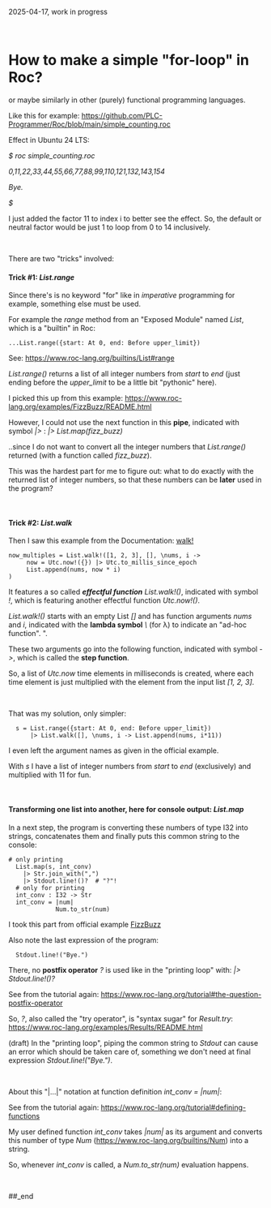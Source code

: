 2025-04-17, work in progress

<br/>


# How to make a simple "for-loop" in Roc?

or maybe similarly in other (purely) functional programming languages.

Like this for example: https://github.com/PLC-Programmer/Roc/blob/main/simple_counting.roc

Effect in Ubuntu 24 LTS:

_$ roc simple_counting.roc_

_0,11,22,33,44,55,66,77,88,99,110,121,132,143,154_

_Bye._

_$_

I just added the factor 11 to index i to better see the effect. So, the default or neutral factor would be just 1 to loop from 0 to 14 inclusively.

<br/>

There are two "tricks" involved:

#### Trick #1: _List.range_

Since there's is no keyword "for" like in _imperative_ programming for example, something else must be used.

For example the _range_ method from an "Exposed Module" named _List_, which is a "builtin" in Roc:

```
...List.range({start: At 0, end: Before upper_limit})
```

See: https://www.roc-lang.org/builtins/List#range

_List.range()_ returns a list of all integer numbers from _start_ to _end_ (just ending before the _upper_limit_ to be a little bit "pythonic" here).

I picked this up from this example: https://www.roc-lang.org/examples/FizzBuzz/README.html

However, I could not use the next function in this **pipe**, indicated with symbol _|>_ :  _|> List.map(fizz_buzz)_

..since I do not want to convert all the integer numbers that _List.range()_ returned (with a function called _fizz_buzz_).

This was the hardest part for me to figure out: what to do exactly with the returned list of integer numbers, so that these numbers can be **later** used in the program?

<br/>

#### Trick #2: _List.walk_

Then I saw this example from the Documentation: [walk!](https://www.roc-lang.org/builtins/List#walk!)

```
now_multiples = List.walk!([1, 2, 3], [], \nums, i ->
     now = Utc.now!({}) |> Utc.to_millis_since_epoch
     List.append(nums, now * i)
)
```

It features a so called _**effectful function**_ _List.walk!()_, indicated with symbol _!_, which is featuring another effectful function _Utc.now!()_.

_List.walk!()_ starts with an empty List _[]_ and has function arguments _nums_ and _i_, indicated with the **lambda symbol** _\\_ (for λ) to indicate an "ad-hoc function".
".

These two arguments go into the following function, indicated with symbol _->_, which is called the **step function**.

So, a list of _Utc.now_ time elements in milliseconds is created, where each time element is just multiplied with the element from the input list _[1, 2, 3]_.

<br/>

That was my solution, only simpler:

```
  s = List.range({start: At 0, end: Before upper_limit})
      |> List.walk([], \nums, i -> List.append(nums, i*11))
```

I even left the argument names as given in the official example.

With _s_ I have a list of integer numbers from _start_ to _end_ (exclusively) and multiplied with 11 for fun.

<br/>

#### Transforming one list into another, here for console output: _List.map_

In a next step, the program is converting these numbers of type I32 into strings, concatenates them and finally puts this common string to the console:

```
# only printing
  List.map(s, int_conv)
    |> Str.join_with(",")
    |> Stdout.line!()?  # "?"!
  # only for printing
  int_conv : I32 -> Str
  int_conv = |num|
             Num.to_str(num)
```

I took this part from official example [FizzBuzz](https://www.roc-lang.org/examples/FizzBuzz/README.html) 

Also note the last expression of the program:

```
  Stdout.line!("Bye.")
```

There, no **postfix operator** _?_ is used like in the "printing loop" with: _|> Stdout.line!()?_

See from the tutorial again: https://www.roc-lang.org/tutorial#the-question-postfix-operator

So, _?_, also called the "try operator", is "syntax sugar" for _Result.try_: https://www.roc-lang.org/examples/Results/README.html

(draft)
In the "printing loop", piping the common string to _Stdout_ can cause an error which should be taken care of, something we don't need at final expression _Stdout.line!("Bye.")_.

<br/>

About this "|...|" notation at function definition _int_conv = |num|_:

See from the tutorial again: https://www.roc-lang.org/tutorial#defining-functions

My user defined function _int_conv_ takes _|num|_ as its argument and converts this number of type _Num_ (https://www.roc-lang.org/builtins/Num) into a string.

So, whenever _int_conv_ is called, a _Num.to_str(num)_ evaluation happens.

<br/>

##_end
